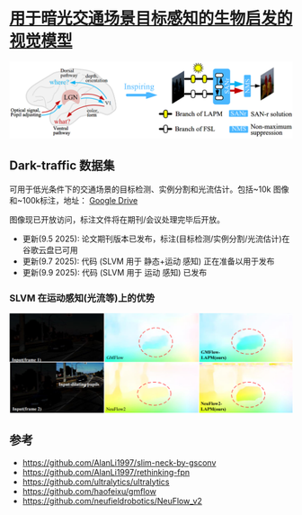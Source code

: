 # [用于暗光交通场景目标感知的生物启发的视觉模型](https://doi.org/10.1016/j.eswa.2025.129529)

![framwk](figs/framwk.png)

## Dark-traffic 数据集
可用于低光条件下的交通场景的目标检测、实例分割和光流估计。包括~10k 图像和~100k标注，地址： [Google Drive](https://drive.google.com/drive/folders/1B8EzDn64bGBgyRCfppL_jhcOA3hIwnzi?usp=sharing)

图像现已开放访问，标注文件将在期刊/会议处理完毕后开放。

- 更新(9.5 2025): 论文期刊版本已发布，标注(目标检测/实例分割/光流估计)在谷歌云盘已可用
- 更新(9.7 2025): 代码 (SLVM 用于 静态+运动 感知) 正在准备以用于发布
- 更新(9.9 2025): 代码 (SLVM 用于 运动 感知) 已发布

### SLVM 在运动感知(光流等)上的优势
![flow](figs/f10.png)

 ## 参考
  - https://github.com/AlanLi1997/slim-neck-by-gsconv
  - https://github.com/AlanLi1997/rethinking-fpn
  - https://github.com/ultralytics/ultralytics
  - https://github.com/haofeixu/gmflow
  - https://github.com/neufieldrobotics/NeuFlow_v2